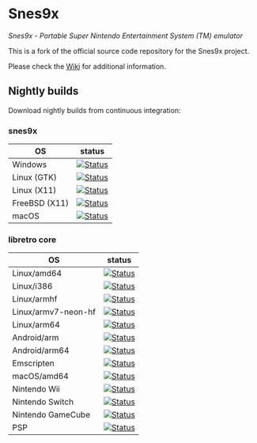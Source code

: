 # Snes9x
*Snes9x - Portable Super Nintendo Entertainment System (TM) emulator*

This is a fork of the official source code repository for the Snes9x project.

Please check the [Wiki](https://github.com/snes9xgit/snes9x/wiki) for additional information.

## Nightly builds

Download nightly builds from continuous integration:

### snes9x

| OS            | status                                           |
|---------------|--------------------------------------------------|
| Windows       | [![Status][s9x-win-all]][appveyor]               |
| Linux (GTK)   | [![Status][snes9x_linux-gtk-amd64]][cirrus-ci]   |
| Linux (X11)   | [![Status][snes9x_linux-x11-amd64]][cirrus-ci]   |
| FreeBSD (X11) | [![Status][snes9x_freebsd-x11-amd64]][cirrus-ci] |
| macOS         | [![Status][snes9x_macOS-amd64]][cirrus-ci]       |

[appveyor]: https://ci.appveyor.com/project/snes9x/snes9x
[cirrus-ci]: http://cirrus-ci.com/github/snes9xgit/snes9x

[s9x-win-all]: https://ci.appveyor.com/api/projects/status/github/snes9xgit/snes9x?branch=master&svg=true
[snes9x_linux-gtk-amd64]: https://api.cirrus-ci.com/github/snes9xgit/snes9x.svg?task=snes9x_linux-gtk-amd64
[snes9x_linux-x11-amd64]: https://api.cirrus-ci.com/github/snes9xgit/snes9x.svg?task=snes9x_linux-x11-amd64
[snes9x_freebsd-x11-amd64]: https://api.cirrus-ci.com/github/snes9xgit/snes9x.svg?task=snes9x_freebsd-x11-amd64
[snes9x_macOS-amd64]: https://api.cirrus-ci.com/github/snes9xgit/snes9x.svg?task=snes9x_macOS-amd64

### libretro core

| OS                  | status                                                  |
|---------------------|---------------------------------------------------------|
| Linux/amd64         | [![Status][libretro_linux-amd64]][cirrus-ci]            |
| Linux/i386          | [![Status][libretro_linux-i386]][cirrus-ci]             |
| Linux/armhf         | [![Status][libretro_linux-armhf]][cirrus-ci]            |
| Linux/armv7-neon-hf | [![Status][libretro_linux-armv7-neon-hf]][cirrus-ci]    |
| Linux/arm64         | [![Status][libretro_linux-arm64]][cirrus-ci]            |
| Android/arm         | [![Status][libretro_android-arm]][cirrus-ci]            |
| Android/arm64       | [![Status][libretro_android-arm64]][cirrus-ci]          |
| Emscripten          | [![Status][libretro_emscripten]][cirrus-ci]             |
| macOS/amd64         | [![Status][libretro_macOS-amd64]][cirrus-ci]            |
| Nintendo Wii        | [![Status][libretro_nintendo-wii]][cirrus-ci]           |
| Nintendo Switch     | [![Status][libretro_nintendo-switch-libnx]][cirrus-ci]  |
| Nintendo GameCube   | [![Status][libretro_nintendo-ngc]][cirrus-ci]           |
| PSP                 | [![Status][libretro_playstation-psp]][cirrus-ci]        |

[libretro_linux-amd64]: https://api.cirrus-ci.com/github/snes9xgit/snes9x.svg?task=libretro_linux-amd64
[libretro_linux-i386]: https://api.cirrus-ci.com/github/snes9xgit/snes9x.svg?task=libretro_linux-i386
[libretro_linux-armhf]: https://api.cirrus-ci.com/github/snes9xgit/snes9x.svg?task=libretro_linux-armhf
[libretro_linux-armv7-neon-hf]: https://api.cirrus-ci.com/github/snes9xgit/snes9x.svg?task=libretro_linux-armv7-neon-hf
[libretro_linux-arm64]: https://api.cirrus-ci.com/github/snes9xgit/snes9x.svg?task=libretro_linux-arm64
[libretro_android-arm]: https://api.cirrus-ci.com/github/snes9xgit/snes9x.svg?task=libretro_android-arm
[libretro_android-arm64]: https://api.cirrus-ci.com/github/snes9xgit/snes9x.svg?task=libretro_android-arm64
[libretro_emscripten]: https://api.cirrus-ci.com/github/snes9xgit/snes9x.svg?task=libretro_emscripten
[libretro_macOS-amd64]: https://api.cirrus-ci.com/github/snes9xgit/snes9x.svg?task=libretro_macOS-amd64
[libretro_nintendo-wii]: https://api.cirrus-ci.com/github/snes9xgit/snes9x.svg?task=libretro_nintendo-wii
[libretro_nintendo-switch-libnx]: https://api.cirrus-ci.com/github/snes9xgit/snes9x.svg?task=libretro_nintendo-switch-libnx
[libretro_nintendo-ngc]: https://api.cirrus-ci.com/github/snes9xgit/snes9x.svg?task=libretro_nintendo-ngc
[libretro_playstation-psp]: https://api.cirrus-ci.com/github/snes9xgit/snes9x.svg?task=libretro_playstation-psp
